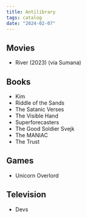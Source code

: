 ```yaml
---
title: Antilibrary
tags: catalog
date: "2024-02-07"
---
```


## Movies

- River (2023) (via Sumana)

## Books

- Kim
- Riddle of the Sands
- The Satanic Verses
- The Visible Hand
- Superforecasters
- The Good Soldier Svejk
- The MANIAC
- The Trust

## Games

- Unicorn Overlord

## Television

- Devs
